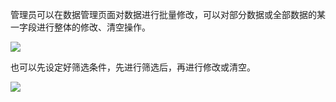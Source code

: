 管理员可以在数据管理页面对数据进行批量修改，可以对部分数据或全部数据的某一字段进行整体的修改、清空操作。

![](../img/8-6i1.gif)

也可以先设定好筛选条件，先进行筛选后，再进行修改或清空。

![](../img/8-6i2.gif)

